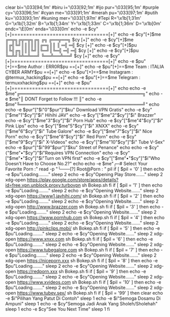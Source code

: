 clear
bi='\033[94;1m' #biru
i='\033[92;1m' #ijo
pur='\033[95;1m' #purple
cy='\033[96;1m' #cyan
me='\033[91;1m' #merah
pu='\033[97;1m' #putih
ku='\033[93;1m' #kuning
mer='\033[1;97m' #Tepi
R='\x1b[1;31m'
G='\x1b[1;32m'
B='\x1b[1;34m'
Y='\x1b[1;33m'
C='\x1b[1;36m'
D='\x1b[0m'
endc='\E[0m'
enda='\033[0m'
echo -e $cy"[+]=================================[+]"
echo -e $cy"[+]$me ╔═╦╗╔╦═╦╗╔╗   ╔╗ ╔══╦══╗   $cy [+]"
echo -e $cy"[+]$me ║╔╣╚╝║║║║║║╔═╗║║ ║ ═╣ ═╣   $cy [+]"
echo -e $cy"[+]$pu ║╚╣╔╗║║║╚╝║╚═╝║╚═╣ ═╣ ═╣   $cy [+]"
echo -e $cy"[+]$pu ╚═╩╝╚╩═╩══╝   ╚══╩══╩══╝   $cy [+]"
echo -e $cy"[+]=================================[+]"
echo -e $pu"[+]==$me Author  :     ERR0R$pu         ==[+]"
echo -e $pu"[+]==$me Team    : ITALIA CYBER ARMY$pu ==[+]"
echo -e $pu"[+]==$me Instagram : @termux_hacking$pu ==[+]"
echo -e $pu"[+]==$me Telegram  : termuxxhacking$pu  ==[+]"
echo -e $pu"[+]=================================[+]"
echo
echo -e $me"╔═══════════════════════════════════════╗"
echo -e $me"║      DONT Forget to Follow !!!       ║"
echo -e $me"╚═══════════════════════════════════════╝"
echo
echo -e $pur"["$i"0"$pur"]"$ku" Download VPN Gratis"
echo -e $cy"["$me"1"$cy"]"$i" Hihihi JAV"
echo -e $cy"["$me"2"$cy"]"$i" Brazzer"
echo -e $cy"["$me"3"$cy"]"$i" Porn Hub"
echo -e $cy"["$me"4"$cy"]"$i" Pink Lips"
echo -e $cy"["$me"5"$cy"]"$i" XNXX"
echo -e $cy"["$me"6"$cy"]"$i" Tube Galore"
echo -e $cy"["$me"7"$cy"]"$i" Nice Porn"
echo -e $cy"["$me"8"$cy"]"$i" Red Porn"
echo -e $cy"["$me"9"$cy"]"$i" X-Videos"
echo -e $cy"["$me"10"$cy"]"$i" Tube V-Sex"
echo -e $pur"["$i"99"$pur"]"$ku" Street of Penance"
echo
echo -e $cy"{"$me"•"$cy"}"$i"Requires VPN Connection"
echo -e $cy"["$me"•"$cy"]"$i"Turn on VPN first"
echo -e $cy"["$me"•"$cy"]"$i"Who Doesn't Have to Choose No.2?"
echo
echo -e $me"╭─#  Select  Your Favorite Porn :"
read -p "╰───[?] Root@Porn : " pil
if [ $pil = '0' ]
then
echo -e $pu"Loading........"
sleep 2
echo -e $cy"Opening Play Store......."
sleep 2
xdg-open https://play.google.com/store/apps/details?id=free.vpn.unblock.proxy.turbovpn
sh Bokep.sh
fi
if [ $pil = '1' ]
then
echo -e $pu"Loading........"
sleep 2
echo -e $cy"Opening Website......."
sleep 2
xdg-open https://www1.javhihi.com/
sh Bokep.sh
fi
if [ $pil = '2' ]
then
echo -e $pu"Loading........"
sleep 2
echo -e $cy"Opening Website......."
sleep 2
xdg-open http://www.brazzer.com
sh Bokep.sh
fi
if [ $pil = '3' ]
then
echo -e $pu"Loading........"
sleep 2
echo -e $cy"Opening Website......."
sleep 2
xdg-open https://www.pornhub.com
sh Bokep.sh
fi
if [ $pil = '4' ]
then
echo -e $pu"Loading........"
sleep 2
echo -e $cy"Opening Website......."
sleep 2
xdg-open http://pinkclips.mobi/
sh Bokep.sh
fi
if [ $pil = '5' ]
then
echo -e $pu"Loading........"
sleep 2
echo -e $cy"Opening Website......."
sleep 2
xdg-open https://www.xnxx.com
sh Bokep.sh
fi
if [ $pil = '6' ]
then
echo -e $pu"Loading........"
sleep 2
echo -e $cy"Opening Website......."
sleep 2
xdg-open https://www.tubegalore.com
sh Bokep.sh
fi
if [ $pil = '7' ]
then
echo -e $pu"Loading........"
sleep 2
echo -e $cy"Opening Website......."
sleep 2
xdg-open https://niceporn.xxx
sh Bokep.sh
fi
if [ $pil = '8' ]
then
echo -e $pu"Loading........"
sleep 2
echo -e $cy"Opening Website......."
sleep 2
xdg-open https://redporn.xxx
sh Bokep.sh
fi
if [ $pil = '9' ]
then
echo -e $pu"Loading........"
sleep 2
echo -e $cy"Opening Website......."
sleep 2
xdg-open https://www.xvideos.com
sh Bokep.sh
fi
if [ $pil = '10' ]
then
echo -e $pu"Loading........"
sleep 2
echo -e $cy"Opening Website......."
sleep 2
xdg-open https://www.tubev.sex/
sh Bokep.sh
fi
if [ $pil = '99' ]
then
clear
echo -e $i"Pilihan Yang Patut Di Contoh"
sleep 1
echo -e $i"Semoga Dosamu Di Ampuni"
sleep 1
echo -e $cy"Semoga Jadi Anak Yang Sholeh/Sholehah"
sleep 1
echo -e $cy"See You Next Time"
sleep 1
fi
